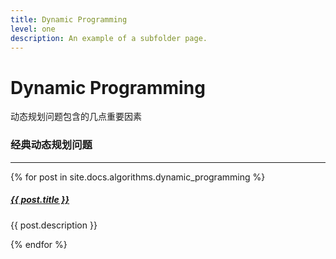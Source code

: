 ```yaml
---
title: Dynamic Programming
level: one
description: An example of a subfolder page.
---
```



# Dynamic Programming

动态规划问题包含的几点重要因素




### 经典动态规划问题

<div class="section-index">
    <hr class="panel-line">
    {% for post in site.docs.algorithms.dynamic_programming %}  
    <div class="entry">
    <h5><a href="{{ post.url | prepend: site.baseurl }}">{{ post.title }}</a></h5>
    <p>{{ post.description }}</p>
    </div>{% endfor %}
</div>
